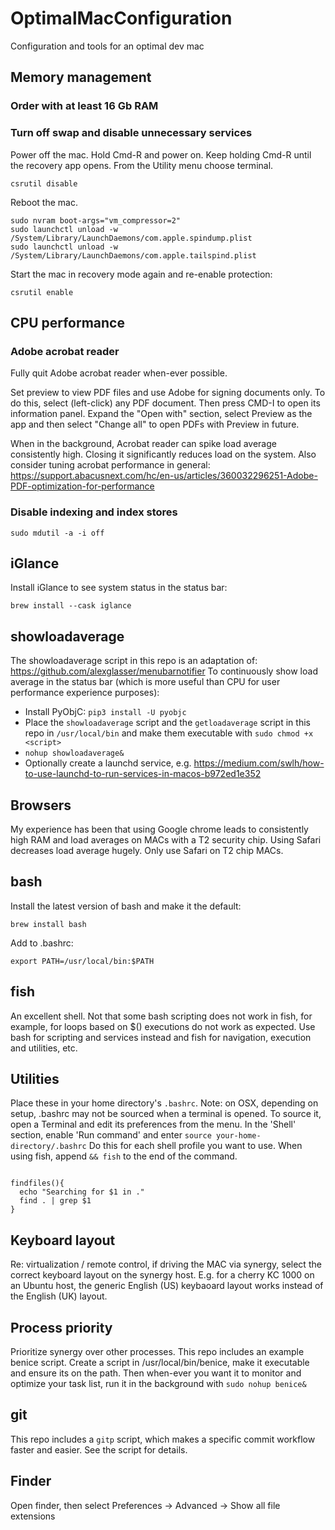 # OptimalMacConfiguration
Configuration and tools for an optimal dev mac

## Memory management

### Order with at least 16 Gb RAM

### Turn off swap and disable unnecessary services

Power off the mac. Hold Cmd-R and power on. Keep holding Cmd-R until the recovery app opens. From the Utility menu choose terminal.

```
csrutil disable
```

Reboot the mac.

```
sudo nvram boot-args="vm_compressor=2"
sudo launchctl unload -w /System/Library/LaunchDaemons/com.apple.spindump.plist
sudo launchctl unload -w /System/Library/LaunchDaemons/com.apple.tailspind.plist
```

Start the mac in recovery mode again and re-enable protection:

```
csrutil enable
```

## CPU performance

### Adobe acrobat reader

Fully quit Adobe acrobat reader when-ever possible.

Set preview to view PDF files and use Adobe for signing documents only. To do this, select (left-click) any PDF document. Then press CMD-I to open its information panel. Expand the "Open with" section, select Preview as the app and then select "Change all" to open PDFs with Preview in future.

When in the background, Acrobat reader can spike load average consistently high. Closing it significantly reduces load on the system. Also consider tuning acrobat performance in general: https://support.abacusnext.com/hc/en-us/articles/360032296251-Adobe-PDF-optimization-for-performance

### Disable indexing and index stores

```
sudo mdutil -a -i off

```

## iGlance

Install iGlance to see system status in the status bar:
```
brew install --cask iglance
```

## showloadaverage

The showloadaverage script in this repo is an adaptation of: https://github.com/alexglasser/menubarnotifier
To continuously show load average in the status bar (which is more useful than CPU for user performance experience purposes):
- Install PyObjC: ```pip3 install -U pyobjc```
- Place the ```showloadaverage``` script and the ```getloadaverage``` script in this repo in ```/usr/local/bin``` and make them executable with ```sudo chmod +x <script>```
- ```nohup showloadaverage&```
- Optionally create a launchd service, e.g. https://medium.com/swlh/how-to-use-launchd-to-run-services-in-macos-b972ed1e352

## Browsers

My experience has been that using Google chrome leads to consistently high RAM and load averages on MACs with a T2 security chip. Using Safari decreases load average hugely. Only use Safari on T2 chip MACs.

## bash

Install the latest version of bash and make it the default:

```
brew install bash
```

Add to .bashrc:

```
export PATH=/usr/local/bin:$PATH
```

## fish

An excellent shell. Not that some bash scripting does not work in fish, for example, for loops based on $() executions do not work as expected. Use bash for scripting and services instead and fish for navigation, execution and utilities, etc.

## Utilities

Place these in your home directory's ```.bashrc```. Note: on OSX, depending on setup, .bashrc may not be sourced when a terminal is opened. To source it, open a Terminal and edit its preferences from the menu. In the 'Shell' section, enable 'Run command' and enter ```source your-home-directory/.bashrc``` Do this for each shell profile you want to use. When using fish, append ```&& fish``` to the end of the command.
```

findfiles(){
  echo "Searching for $1 in ."
  find . | grep $1
}
```

## Keyboard layout

Re: virtualization / remote control, if driving the MAC via synergy, select the correct keyboard layout on the synergy host. E.g. for a cherry KC 1000 on an Ubuntu host, the generic English (US) keybaoard layout works instead of the English (UK) layout.

## Process priority

Prioritize synergy over other processes. This repo includes an example benice script. Create a script in /usr/local/bin/benice, make it executable and ensure its on the path. Then when-ever you want it to monitor and optimize your task list, run it in the background with ```sudo nohup benice&```

## git

This repo includes a ```gitp``` script, which makes a specific commit workflow faster and easier. See the script for details.

## Finder

Open finder, then select Preferences -> Advanced -> Show all file extensions
